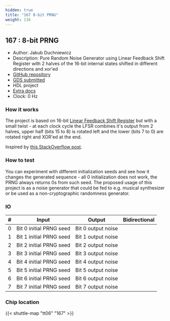 ```yaml
---
hidden: true
title: "167 8-bit PRNG"
weight: 116
---
```


## 167 : 8-bit PRNG

* Author: Jakub Duchniewicz
* Description: Pure Random Noise Generator using Linear Feedback Shift Register with 2 halves of the 16-bit internal states shifted in different directions and xor'ed
* [GitHub repository](https://github.com/JDuchniewicz/tt06-PRNG)
* [GDS submitted](https://github.com/JDuchniewicz/tt06-PRNG/actions/runs/8733263844)
* HDL project
* [Extra docs](None)
* Clock: 0 Hz

<!---

This file is used to generate your project datasheet. Please fill in the information below and delete any unused
sections.

You can also include images in this folder and reference them in the markdown. Each image must be less than
512 kb in size, and the combined size of all images must be less than 1 MB.
-->


### How it works

The project is based on 16-bit [Linear Feedback Shift Register](https://en.wikipedia.org/wiki/Linear-feedback_shift_register) but with a small twist - at each clock cycle the LFSR combines it's output from 2 halves, upper half (bits 15 to 8) is rotated left and the lower (bits 7 to 0) are rotated right and XOR'ed at the end.

Inspired by [this StackOverflow post](https://stackoverflow.com/questions/14497877/how-to-implement-a-pseudo-hardware-random-number-generator).

### How to test

You can experiment with different initialization seeds and see how it changes the generated sequence - all 0 initialization does not work, the PRNG always returns 0s from such seed. The proposed usage of this project is as a noise generator that could be fed to e.g. musical synthesizer or be used as a non-cryptographic randomness generator.


### IO

| # | Input          | Output         | Bidirectional   |
| - | -------------- | -------------- | --------------- |
| 0 | Bit 0 initial PRNG seed | Bit 0 output noise |  |
| 1 | Bit 1 initial PRNG seed | Bit 1 output noise |  |
| 2 | Bit 2 initial PRNG seed | Bit 2 output noise |  |
| 3 | Bit 3 initial PRNG seed | Bit 3 output noise |  |
| 4 | Bit 4 initial PRNG seed | Bit 4 output noise |  |
| 5 | Bit 5 initial PRNG seed | Bit 5 output noise |  |
| 6 | Bit 6 initial PRNG seed | Bit 6 output noise |  |
| 7 | Bit 7 initial PRNG seed | Bit 7 output noise |  |

### Chip location

{{< shuttle-map "tt06" "167" >}}
